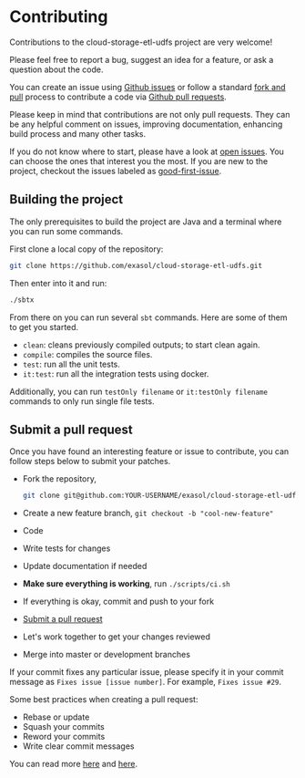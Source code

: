 # Contributing

Contributions to the cloud-storage-etl-udfs project are very welcome!

Please feel free to report a bug, suggest an idea for a feature, or ask a
question about the code.

You can create an issue using [Github issues][gh-issues] or follow a standard
[fork and pull][fork-and-pull] process to contribute a code via [Github pull
requests][gh-pulls].

Please keep in mind that contributions are not only pull requests. They can be
any helpful comment on issues, improving documentation, enhancing build process
and many other tasks.

If you do not know where to start, please have a look at [open
issues][open-issues]. You can choose the ones that interest you the most. If you
are new to the project, checkout the issues labeled as
[good-first-issue][first-issue].

## Building the project

The only prerequisites to build the project are Java and a terminal where you
can run some commands.

First clone a local copy of the repository:

```bash
git clone https://github.com/exasol/cloud-storage-etl-udfs.git
```

Then enter into it and run:

```bash
./sbtx
```

From there on you can run several `sbt` commands. Here are some of them to get
you started.

- `clean`: cleans previously compiled outputs; to start clean again.
- `compile`: compiles the source files.
- `test`: run all the unit tests.
- `it:test`: run all the integration tests using docker.

Additionally, you can run `testOnly filename` or `it:testOnly filename` commands
to only run single file tests.

## Submit a pull request

Once you have found an interesting feature or issue to contribute, you can follow
steps below to submit your patches.

- Fork the repository,

  ```bash
  git clone git@github.com:YOUR-USERNAME/exasol/cloud-storage-etl-udfs.git
  ```

- Create a new feature branch, `git checkout -b "cool-new-feature"`
- Code
- Write tests for changes
- Update documentation if needed
- **Make sure everything is working**, run `./scripts/ci.sh`
- If everything is okay, commit and push to your fork
- [Submit a pull request][submit-pr]
- Let's work together to get your changes reviewed
- Merge into master or development branches

If your commit fixes any particular issue, please specify it in your commit
message as `Fixes issue [issue number]`. For example, `Fixes issue #29`.

Some best practices when creating a pull request:

- Rebase or update
- Squash your commits
- Reword your commits
- Write clear commit messages

You can read more [here][do-pr1] and [here][do-pr2].

[gh-issues]: https://github.com/exasol/cloud-storage-etl-udfs/issues
[gh-pulls]: https://github.com/exasol/cloud-storage-etl-udfs/pulls
[open-issues]: https://github.com/exasol/cloud-storage-etl-udfs/issues
[first-issue]: https://github.com/exasol/cloud-storage-etl-udfs/issues?q=is%3Aissue+is%3Aopen+label%3A%22good+first+issue%22
[submit-pr]: https://github.com/exasol/cloud-storage-etl-udfs/compare
[fork-and-pull]: https://help.github.com/articles/using-pull-requests/
[do-pr1]: https://www.digitalocean.com/community/tutorials/how-to-create-a-pull-request-on-github
[do-pr2]: https://www.digitalocean.com/community/tutorials/how-to-rebase-and-update-a-pull-request
